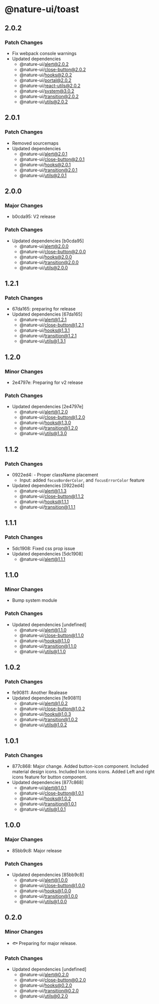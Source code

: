 # @nature-ui/toast

## 2.0.2

### Patch Changes

- Fix webpack console warnings
- Updated dependencies
  - @nature-ui/alert@2.0.2
  - @nature-ui/close-button@2.0.2
  - @nature-ui/hooks@2.0.2
  - @nature-ui/portal@2.0.2
  - @nature-ui/react-utils@2.0.2
  - @nature-ui/system@3.0.2
  - @nature-ui/transition@2.0.2
  - @nature-ui/utils@2.0.2

## 2.0.1

### Patch Changes

- Removed sourcemaps
- Updated dependencies
  - @nature-ui/alert@2.0.1
  - @nature-ui/close-button@2.0.1
  - @nature-ui/hooks@2.0.1
  - @nature-ui/transition@2.0.1
  - @nature-ui/utils@2.0.1

## 2.0.0

### Major Changes

- b0cda95: V2 release

### Patch Changes

- Updated dependencies [b0cda95]
  - @nature-ui/alert@2.0.0
  - @nature-ui/close-button@2.0.0
  - @nature-ui/hooks@2.0.0
  - @nature-ui/transition@2.0.0
  - @nature-ui/utils@2.0.0

## 1.2.1

### Patch Changes

- 67da165: preparing for release
- Updated dependencies [67da165]
  - @nature-ui/alert@1.2.1
  - @nature-ui/close-button@1.2.1
  - @nature-ui/hooks@1.3.1
  - @nature-ui/transition@1.2.1
  - @nature-ui/utils@1.3.1

## 1.2.0

### Minor Changes

- 2e4797e: Preparing for v2 release

### Patch Changes

- Updated dependencies [2e4797e]
  - @nature-ui/alert@1.2.0
  - @nature-ui/close-button@1.2.0
  - @nature-ui/hooks@1.3.0
  - @nature-ui/transition@1.2.0
  - @nature-ui/utils@1.3.0

## 1.1.2

### Patch Changes

- 0922ed4: - Proper className placement
  - Input: added `focusBorderColor`, and `focusErrorColor` feature
- Updated dependencies [0922ed4]
  - @nature-ui/alert@1.1.3
  - @nature-ui/close-button@1.1.2
  - @nature-ui/hooks@1.1.1
  - @nature-ui/transition@1.1.1

## 1.1.1

### Patch Changes

- 5dc1908: Fixed css prop issue
- Updated dependencies [5dc1908]
  - @nature-ui/alert@1.1.1

## 1.1.0

### Minor Changes

- Bump system module

### Patch Changes

- Updated dependencies [undefined]
  - @nature-ui/alert@1.1.0
  - @nature-ui/close-button@1.1.0
  - @nature-ui/hooks@1.1.0
  - @nature-ui/transition@1.1.0
  - @nature-ui/utils@1.1.0

## 1.0.2

### Patch Changes

- fe90811: Another Realease
- Updated dependencies [fe90811]
  - @nature-ui/alert@1.0.2
  - @nature-ui/close-button@1.0.2
  - @nature-ui/hooks@1.0.3
  - @nature-ui/transition@1.0.2
  - @nature-ui/utils@1.0.2

## 1.0.1

### Patch Changes

- 877c868: Major change. Added button-icon component. Included material design
  icons. Included Ion icons icons. Added Left and right icons feature for button
  component.
- Updated dependencies [877c868]
  - @nature-ui/alert@1.0.1
  - @nature-ui/close-button@1.0.1
  - @nature-ui/hooks@1.0.2
  - @nature-ui/transition@1.0.1
  - @nature-ui/utils@1.0.1

## 1.0.0

### Major Changes

- 85bb9c8: Major release

### Patch Changes

- Updated dependencies [85bb9c8]
  - @nature-ui/alert@1.0.0
  - @nature-ui/close-button@1.0.0
  - @nature-ui/hooks@1.0.0
  - @nature-ui/transition@1.0.0
  - @nature-ui/utils@1.0.0

## 0.2.0

### Minor Changes

- 🐟 Preparing for major release.

### Patch Changes

- Updated dependencies [undefined]
  - @nature-ui/alert@0.2.0
  - @nature-ui/close-button@0.2.0
  - @nature-ui/hooks@0.2.0
  - @nature-ui/transition@0.2.0
  - @nature-ui/utils@0.2.0
